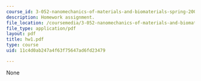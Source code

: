 ```yaml
---
course_id: 3-052-nanomechanics-of-materials-and-biomaterials-spring-2007
description: Homework assignment.
file_location: /coursemedia/3-052-nanomechanics-of-materials-and-biomaterials-spring-2007/11c4d0ab247a4f63f75647ad6fd23479_hw1.pdf
file_type: application/pdf
layout: pdf
title: hw1.pdf
type: course
uid: 11c4d0ab247a4f63f75647ad6fd23479

---
```

None